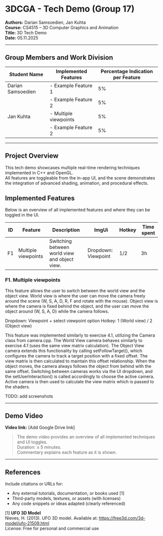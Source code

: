 # 3DCGA - Tech Demo (Group 17)

**Authors:** Darian Samsoedien, Jan Kuhta  
**Course:** CS4515 – 3D Computer Graphics and Animation  
**Title:** 3D Tech Demo  
**Date:** 05.11.2025

---

## Group Members and Work Division

| Student Name      | Implemented Features  | Percentage Indication per Feature |
|-------------------|-----------------------|-----------------------------------|
| Darian Samsoedien | - Example Feature 1   | 5%                                |
|                   | - Example Feature 2   | 5%                                |
| Jan Kuhta         | - Multiple viewpoints | 5%                                |
|                   | - Example Feature 2   | 5%                                |

---

## Project Overview

This tech demo showcases multiple real-time rendering techniques implemented in C++ and OpenGL.  
All features are toggleable from the in-app UI, and the scene demonstrates the integration of advanced shading,
animation, and procedural effects.

## Implemented Features

Below is an overview of all implemented features and where they can be toggled in the UI.

| ID | Feature             | Description                                   | ImgUi               | Hotkey | Time spent |
|----|---------------------|-----------------------------------------------|---------------------|--------|------------|
| F1 | Multiple viewpoints | Switching between world view and object view. | Dropdown: Viewpoint | 1/2    | 3h         |

### F1. Multiple viewpoints

This feature allows the user to switch between the world view and the object view. World view is where the user can
move the camera freely around the scene (W, S, A, D, R, F and rotate with the mouse). Object view is where the
camera is fixed behind the object, and the user can move the object around (W, S, A, D) while the camera follows.

Dropdown: Viewpoint + select viewpoint option
Hotkey: 1 (World view) / 2 (Object view)

This feature was implemented similarly to exercise 4.1, utilizing the Camera class from camera.cpp. The World View
camera behaves similarly to exercise 4.1 (uses the same view matrix calculation). The Object View camera extends this
functionality by calling setFollowTarget(), which configures the camera to track a target position with a fixed offset.
The view matrix is then calculated to maintain this offset relationship. When the object moves, the camera always
follows the object from behind with the same offset. Switching between cameras works via the UI dropdown, and the
setUserInteraction() is called accordingly to choose the active camera. Active camera is then used to calculate the
view matrix which is passed to the shaders.

TODO: add screenshots

---

## Demo Video

**Video link:** [Add Google Drive link]
> The demo video provides an overview of all implemented techniques and UI toggles.  
> Duration: ≤ 5 minutes.  
> Commentary explains each feature as it is shown.

---

## References

Include citations or URLs for:

- Any external tutorials, documentation, or books used [1]
- Third-party models, textures, or assets (with licenses)
- Any code snippets or ideas adapted (clearly referenced)

[1] **UFO 3D Model**  
Nieves, H. (2013). UFO 3D model. Available at: https://free3d.com/3d-model/ufo-21509.html  
License: Free for personal and commercial use
